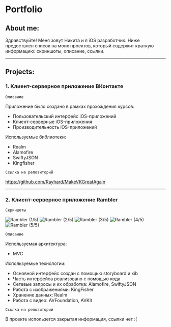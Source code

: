 # Portfolio

## About me:
Здравствуйте!
Меня зовут Никита и я iOS разработчик. Ниже предоствлен список на моих проектов, который содержит краткую информацию: скриншоты, описание, ссылки.

____

## Projects:

### 1. Клиент-серверное приложение ВКонтакте
`Описание`

Приложение было создано в рамках прохождения курсов:
- Пользовательский интерфейс iOS-приложений
- Клиент-серверные iOS-приложения
- Производительность iOS-приложений

Используемые библиотеки:
- Realm
- Alamofire
- SwiftyJSON
- Kingfisher

`Ссылка на репозиторий`

https://github.com/Rayhard/MakeVKGreatAgain

____

### 2. Клиент-серверное приложение Rambler
`Скриншоты`

![Rambler (1/5)](https://hhcdn.ru/photo/593372260.png?t=1596278884&h=-eBOcEbUuwpNnLIs-Nfr2A "Rambler (1/5)")
![Rambler (2/5)](https://hhcdn.ru/photo/593372324.png?t=1596278884&h=uJIFQKBcw6lIFP9sqnHm-w "Rambler (2/5)")
![Rambler (3/5)](https://hhcdn.ru/photo/593372368.png?t=1596278884&h=ziWabCHQO4o7orUbeIlidg "Rambler (3/5)")
![Rambler (4/5)](https://hhcdn.ru/photo/593372400.png?t=1596278884&h=Zn6gb5r5m7wfWn8zb5BnHA "Rambler (4/5)")
![Rambler (5/5)](https://hhcdn.ru/photo/593372424.png?t=1596278884&h=UeoozzSEqNSm6liVrGEGoA "Rambler (5/5)")

`Описание`

Используемая архитектура:
- MVC

Используемые технологии:
- Основной интерфейс создан с помощью storyboard и xib
- Часть интерфейса реализовано с помощью кода
- Сетевые запросы и их обработка: Alamofire, SwiftyJSON
- Работа с изображениями: KingFisher
- Хранение данных: Realm
- Работа с видео: AVFoundation, AVKit


`Ссылка на репозиторий`

В проекте использется закрытая информация, ссылки нет :(
